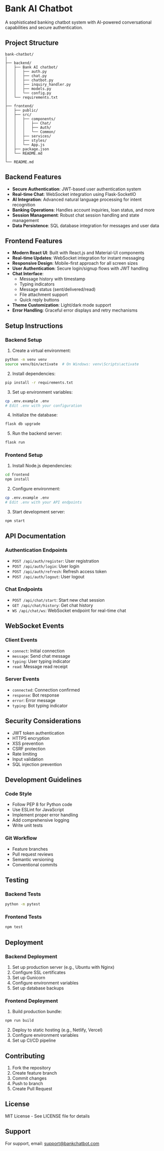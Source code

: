 # Bank AI Chatbot

A sophisticated banking chatbot system with AI-powered conversational capabilities and secure authentication.

## Project Structure

```
bank-chatbot/
│
├── backend/
│   ├── Bank AI chatbot/
│   │   ├── auth.py
│   │   ├── chat.py
│   │   ├── chatbot.py
│   │   ├── inquiry_handler.py
│   │   ├── models.py
│   │   └── config.py
│   └── requirements.txt
│
├── frontend/
│   ├── public/
│   ├── src/
│   │   ├── components/
│   │   │   ├── Chat/
│   │   │   ├── Auth/
│   │   │   └── Common/
│   │   ├── services/
│   │   ├── styles/
│   │   └── App.js
│   ├── package.json
│   └── README.md
│
└── README.md
```

## Backend Features

- **Secure Authentication**: JWT-based user authentication system
- **Real-time Chat**: WebSocket integration using Flask-SocketIO
- **AI Integration**: Advanced natural language processing for intent recognition
- **Banking Operations**: Handles account inquiries, loan status, and more
- **Session Management**: Robust chat session handling and state management
- **Data Persistence**: SQL database integration for messages and user data

## Frontend Features

- **Modern React UI**: Built with React.js and Material-UI components
- **Real-time Updates**: WebSocket integration for instant messaging
- **Responsive Design**: Mobile-first approach for all screen sizes
- **User Authentication**: Secure login/signup flows with JWT handling
- **Chat Interface**:
  - Message history with timestamp
  - Typing indicators
  - Message status (sent/delivered/read)
  - File attachment support
  - Quick reply buttons
- **Theme Customization**: Light/dark mode support
- **Error Handling**: Graceful error displays and retry mechanisms

## Setup Instructions

### Backend Setup

1. Create a virtual environment:
```bash
python -m venv venv
source venv/bin/activate  # On Windows: venv\Scripts\activate
```

2. Install dependencies:
```bash
pip install -r requirements.txt
```

3. Set up environment variables:
```bash
cp .env.example .env
# Edit .env with your configuration
```

4. Initialize the database:
```bash
flask db upgrade
```

5. Run the backend server:
```bash
flask run
```

### Frontend Setup

1. Install Node.js dependencies:
```bash
cd frontend
npm install
```

2. Configure environment:
```bash
cp .env.example .env
# Edit .env with your API endpoints
```

3. Start development server:
```bash
npm start
```

## API Documentation

### Authentication Endpoints

- `POST /api/auth/register`: User registration
- `POST /api/auth/login`: User login
- `POST /api/auth/refresh`: Refresh access token
- `POST /api/auth/logout`: User logout

### Chat Endpoints

- `POST /api/chat/start`: Start new chat session
- `GET /api/chat/history`: Get chat history
- `WS /api/chat/ws`: WebSocket endpoint for real-time chat

## WebSocket Events

### Client Events
- `connect`: Initial connection
- `message`: Send chat message
- `typing`: User typing indicator
- `read`: Message read receipt

### Server Events
- `connected`: Connection confirmed
- `response`: Bot response
- `error`: Error message
- `typing`: Bot typing indicator

## Security Considerations

- JWT token authentication
- HTTPS encryption
- XSS prevention
- CSRF protection
- Rate limiting
- Input validation
- SQL injection prevention

## Development Guidelines

### Code Style
- Follow PEP 8 for Python code
- Use ESLint for JavaScript
- Implement proper error handling
- Add comprehensive logging
- Write unit tests

### Git Workflow
- Feature branches
- Pull request reviews
- Semantic versioning
- Conventional commits

## Testing

### Backend Tests
```bash
python -m pytest
```

### Frontend Tests
```bash
npm test
```

## Deployment

### Backend Deployment
1. Set up production server (e.g., Ubuntu with Nginx)
2. Configure SSL certificates
3. Set up Gunicorn
4. Configure environment variables
5. Set up database backups

### Frontend Deployment
1. Build production bundle:
```bash
npm run build
```
2. Deploy to static hosting (e.g., Netlify, Vercel)
3. Configure environment variables
4. Set up CI/CD pipeline

## Contributing

1. Fork the repository
2. Create feature branch
3. Commit changes
4. Push to branch
5. Create Pull Request

## License

MIT License - See LICENSE file for details

## Support

For support, email: support@bankchatbot.com